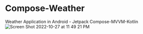 # Compose-Weather
Weather Application in Android  - Jetpack Compose-MVVM-Kotlin
![Screen Shot 2022-10-27 at 11 49 21 PM](https://user-images.githubusercontent.com/86651172/198505060-c18da94a-ec22-4133-9aca-1f56f39c1b61.png)
